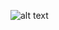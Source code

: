 ![alt text](https://external-content.duckduckgo.com/iu/?u=https%3A%2F%2Fimages.pexels.com%2Fphotos%2F236047%2Fpexels-photo-236047.jpeg%3Fcs%3Dsrgb%26dl%3Dclouds-cloudy-countryside-236047.jpg%26fm%3Djpg&f=1&nofb=1&ipt=67d59c567ff4c11a83c3ee6037d185a94756837df5c74060d57a82a98706eca8&ipo=images)
